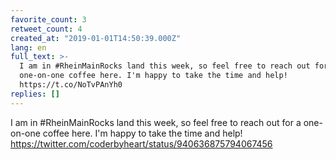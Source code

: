 ```yaml
---
favorite_count: 3
retweet_count: 4
created_at: "2019-01-01T14:50:39.000Z"
lang: en
full_text: >-
  I am in #RheinMainRocks land this week, so feel free to reach out for a
  one-on-one coffee here. I'm happy to take the time and help!
  https://t.co/NoTvPAnYh0
replies: []
---
```


I am in #RheinMainRocks land this week, so feel free to reach out for a
one-on-one coffee here. I'm happy to take the time and help!
<https://twitter.com/coderbyheart/status/940636875794067456>
